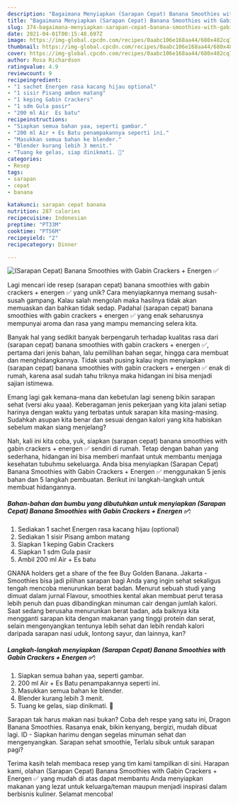 ```yaml
---
description: "Bagaimana Menyiapkan (Sarapan Cepat) Banana Smoothies with Gabin Crackers + Energen ✅ Anti Gagal"
title: "Bagaimana Menyiapkan (Sarapan Cepat) Banana Smoothies with Gabin Crackers + Energen ✅ Anti Gagal"
slug: 374-bagaimana-menyiapkan-sarapan-cepat-banana-smoothies-with-gabin-crackers-energen-anti-gagal
date: 2021-04-01T00:15:48.697Z
image: https://img-global.cpcdn.com/recipes/0aabc106e168aa44/680x482cq70/sarapan-cepat-banana-smoothies-with-gabin-crackers-energen-foto-resep-utama.jpg
thumbnail: https://img-global.cpcdn.com/recipes/0aabc106e168aa44/680x482cq70/sarapan-cepat-banana-smoothies-with-gabin-crackers-energen-foto-resep-utama.jpg
cover: https://img-global.cpcdn.com/recipes/0aabc106e168aa44/680x482cq70/sarapan-cepat-banana-smoothies-with-gabin-crackers-energen-foto-resep-utama.jpg
author: Rosa Richardson
ratingvalue: 4.9
reviewcount: 9
recipeingredient:
- "1 sachet Energen rasa kacang hijau optional"
- "1 sisir Pisang ambon matang"
- "1 keping Gabin Crackers"
- "1 sdm Gula pasir"
- "200 ml Air  Es batu"
recipeinstructions:
- "Siapkan semua bahan yaa, seperti gambar."
- "200 ml Air + Es Batu penampakannya seperti ini."
- "Masukkan semua bahan ke blender."
- "Blender kurang lebih 3 menit."
- "Tuang ke gelas, siap dinikmati. 🙌"
categories:
- Resep
tags:
- sarapan
- cepat
- banana

katakunci: sarapan cepat banana 
nutrition: 287 calories
recipecuisine: Indonesian
preptime: "PT33M"
cooktime: "PT56M"
recipeyield: "2"
recipecategory: Dinner

---
```



![(Sarapan Cepat) Banana Smoothies with Gabin Crackers + Energen ✅](https://img-global.cpcdn.com/recipes/0aabc106e168aa44/680x482cq70/sarapan-cepat-banana-smoothies-with-gabin-crackers-energen-foto-resep-utama.jpg)

Lagi mencari ide resep (sarapan cepat) banana smoothies with gabin crackers + energen ✅ yang unik? Cara menyiapkannya memang susah-susah gampang. Kalau salah mengolah maka hasilnya tidak akan memuaskan dan bahkan tidak sedap. Padahal (sarapan cepat) banana smoothies with gabin crackers + energen ✅ yang enak seharusnya mempunyai aroma dan rasa yang mampu memancing selera kita.

Banyak hal yang sedikit banyak berpengaruh terhadap kualitas rasa dari (sarapan cepat) banana smoothies with gabin crackers + energen ✅, pertama dari jenis bahan, lalu pemilihan bahan segar, hingga cara membuat dan menghidangkannya. Tidak usah pusing kalau ingin menyiapkan (sarapan cepat) banana smoothies with gabin crackers + energen ✅ enak di rumah, karena asal sudah tahu triknya maka hidangan ini bisa menjadi sajian istimewa.

Emang lagi gak kemana-mana dan kebetulan lagi seneng bikin sarapan sehat (versi aku yaaa). Keberagaman jenis pekerjaan yang kita jalani setiap harinya dengan waktu yang terbatas untuk sarapan kita masing-masing. Sudahkah asupan kita benar dan sesuai dengan kalori yang kita habiskan sebelum makan siang menjelang?


Nah, kali ini kita coba, yuk, siapkan (sarapan cepat) banana smoothies with gabin crackers + energen ✅ sendiri di rumah. Tetap dengan bahan yang sederhana, hidangan ini bisa memberi manfaat untuk membantu menjaga kesehatan tubuhmu sekeluarga. Anda bisa menyiapkan (Sarapan Cepat) Banana Smoothies with Gabin Crackers + Energen ✅ menggunakan 5 jenis bahan dan 5 langkah pembuatan. Berikut ini langkah-langkah untuk membuat hidangannya.

<!--inarticleads1-->

##### Bahan-bahan dan bumbu yang dibutuhkan untuk menyiapkan (Sarapan Cepat) Banana Smoothies with Gabin Crackers + Energen ✅:

1. Sediakan 1 sachet Energen rasa kacang hijau (optional)
1. Sediakan 1 sisir Pisang ambon matang
1. Siapkan 1 keping Gabin Crackers
1. Siapkan 1 sdm Gula pasir
1. Ambil 200 ml Air + Es batu


GNANA holders get a share of the fee Buy Golden Banana. Jakarta - Smoothies bisa jadi pilihan sarapan bagi Anda yang ingin sehat sekaligus tengah mencoba menurunkan berat badan. Menurut sebuah studi yang dimuat dalam jurnal Flavour, smoothies kental akan membuat perut terasa lebih penuh dan puas dibandingkan minuman cair dengan jumlah kalori. Saat sedang berusaha menurunkan berat badan, ada baiknya kita mengganti sarapan kita dengan makanan yang tinggi protein dan serat, selain mengenyangkan tentunya lebih sehat dan lebih rendah kalori daripada sarapan nasi uduk, lontong sayur, dan lainnya, kan? 

<!--inarticleads2-->

##### Langkah-langkah menyiapkan (Sarapan Cepat) Banana Smoothies with Gabin Crackers + Energen ✅:

1. Siapkan semua bahan yaa, seperti gambar.
1. 200 ml Air + Es Batu penampakannya seperti ini.
1. Masukkan semua bahan ke blender.
1. Blender kurang lebih 3 menit.
1. Tuang ke gelas, siap dinikmati. 🙌


Sarapan tak harus makan nasi bukan? Coba deh respe yang satu ini, Dragon Banana Smoothies. Rasanya enak, bikin kenyang, bergizi, mudah dibuat lagi. ID - Siapkan harimu dengan segelas minuman sehat dan mengenyangkan. Sarapan sehat smoothie, Terlalu sibuk untuk sarapan pagi? 

Terima kasih telah membaca resep yang tim kami tampilkan di sini. Harapan kami, olahan (Sarapan Cepat) Banana Smoothies with Gabin Crackers + Energen ✅ yang mudah di atas dapat membantu Anda menyiapkan makanan yang lezat untuk keluarga/teman maupun menjadi inspirasi dalam berbisnis kuliner. Selamat mencoba!
